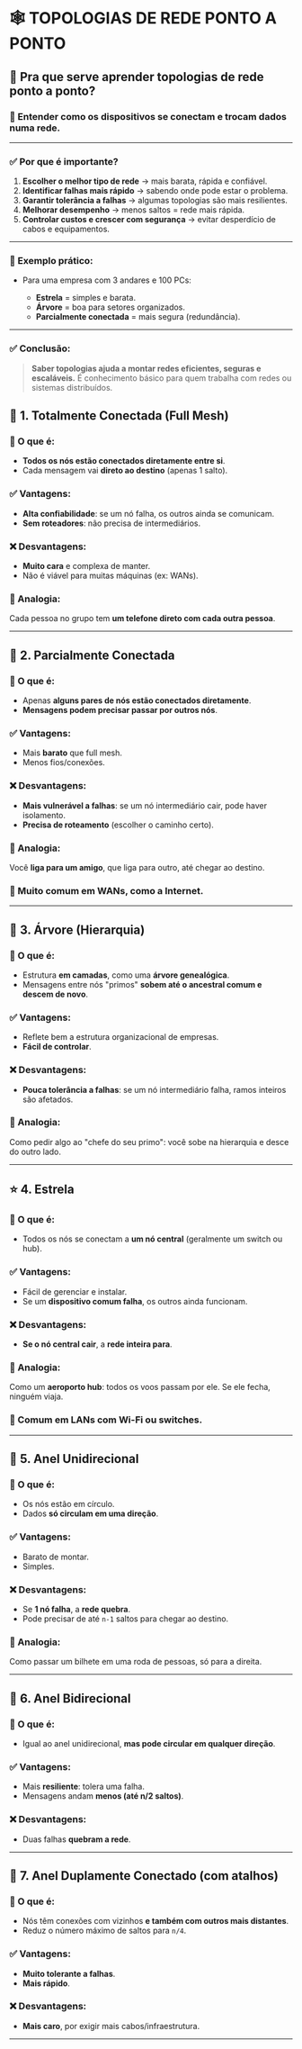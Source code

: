 # 🕸️ TOPOLOGIAS DE REDE PONTO A PONTO

## 📌 **Pra que serve aprender topologias de rede ponto a ponto?**

### 🎯 Entender como os dispositivos se conectam e trocam dados numa rede.

---

### ✅ Por que é importante?

1. **Escolher o melhor tipo de rede** → mais barata, rápida e confiável.
2. **Identificar falhas mais rápido** → sabendo onde pode estar o problema.
3. **Garantir tolerância a falhas** → algumas topologias são mais resilientes.
4. **Melhorar desempenho** → menos saltos = rede mais rápida.
5. **Controlar custos e crescer com segurança** → evitar desperdício de cabos e equipamentos.

---

### 🧭 Exemplo prático:

* Para uma empresa com 3 andares e 100 PCs:

  * **Estrela** = simples e barata.
  * **Árvore** = boa para setores organizados.
  * **Parcialmente conectada** = mais segura (redundância).

---

### ✅ Conclusão:

> **Saber topologias ajuda a montar redes eficientes, seguras e escaláveis.**
> É conhecimento básico para quem trabalha com redes ou sistemas distribuídos.


## 🔗 1. **Totalmente Conectada (Full Mesh)**

### 🔧 O que é:

* **Todos os nós estão conectados diretamente entre si**.
* Cada mensagem vai **direto ao destino** (apenas 1 salto).

### ✅ Vantagens:

* **Alta confiabilidade**: se um nó falha, os outros ainda se comunicam.
* **Sem roteadores**: não precisa de intermediários.

### ❌ Desvantagens:

* **Muito cara** e complexa de manter.
* Não é viável para muitas máquinas (ex: WANs).

### 🧠 Analogia:

Cada pessoa no grupo tem **um telefone direto com cada outra pessoa**.

---

## 🔗 2. **Parcialmente Conectada**

### 🔧 O que é:

* Apenas **alguns pares de nós estão conectados diretamente**.
* **Mensagens podem precisar passar por outros nós**.

### ✅ Vantagens:

* Mais **barato** que full mesh.
* Menos fios/conexões.

### ❌ Desvantagens:

* **Mais vulnerável a falhas**: se um nó intermediário cair, pode haver isolamento.
* **Precisa de roteamento** (escolher o caminho certo).

### 🧠 Analogia:

Você **liga para um amigo**, que liga para outro, até chegar ao destino.

### 📌 Muito comum em **WANs**, como a Internet.

---

## 🌳 3. **Árvore (Hierarquia)**

### 🔧 O que é:

* Estrutura **em camadas**, como uma **árvore genealógica**.
* Mensagens entre nós "primos" **sobem até o ancestral comum e descem de novo**.

### ✅ Vantagens:

* Reflete bem a estrutura organizacional de empresas.
* **Fácil de controlar**.

### ❌ Desvantagens:

* **Pouca tolerância a falhas**: se um nó intermediário falha, ramos inteiros são afetados.

### 🧠 Analogia:

Como pedir algo ao "chefe do seu primo": você sobe na hierarquia e desce do outro lado.

---

## ⭐ 4. **Estrela**

### 🔧 O que é:

* Todos os nós se conectam a **um nó central** (geralmente um switch ou hub).

### ✅ Vantagens:

* Fácil de gerenciar e instalar.
* Se um **dispositivo comum falha**, os outros ainda funcionam.

### ❌ Desvantagens:

* **Se o nó central cair**, a **rede inteira para**.

### 🧠 Analogia:

Como um **aeroporto hub**: todos os voos passam por ele. Se ele fecha, ninguém viaja.

### 📌 Comum em **LANs com Wi-Fi ou switches**.

---

## 🔄 5. **Anel Unidirecional**

### 🔧 O que é:

* Os nós estão em círculo.
* Dados **só circulam em uma direção**.

### ✅ Vantagens:

* Barato de montar.
* Simples.

### ❌ Desvantagens:

* Se **1 nó falha**, a **rede quebra**.
* Pode precisar de até `n-1` saltos para chegar ao destino.

### 🧠 Analogia:

Como passar um bilhete em uma roda de pessoas, só para a direita.

---

## 🔄 6. **Anel Bidirecional**

### 🔧 O que é:

* Igual ao anel unidirecional, **mas pode circular em qualquer direção**.

### ✅ Vantagens:

* Mais **resiliente**: tolera uma falha.
* Mensagens andam **menos (até n/2 saltos)**.

### ❌ Desvantagens:

* Duas falhas **quebram a rede**.

---

## 🧷 7. **Anel Duplamente Conectado (com atalhos)**

### 🔧 O que é:

* Nós têm conexões com vizinhos **e também com outros mais distantes**.
* Reduz o número máximo de saltos para `n/4`.

### ✅ Vantagens:

* **Muito tolerante a falhas**.
* **Mais rápido**.

### ❌ Desvantagens:

* **Mais caro**, por exigir mais cabos/infraestrutura.

---

